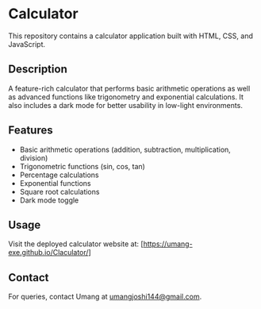 # Calculator

This repository contains a calculator application built with HTML, CSS, and JavaScript.

## Description

A feature-rich calculator that performs basic arithmetic operations as well as advanced functions like trigonometry and exponential calculations. It also includes a dark mode for better usability in low-light environments.

## Features

- Basic arithmetic operations (addition, subtraction, multiplication, division)
- Trigonometric functions (sin, cos, tan)
- Percentage calculations
- Exponential functions
- Square root calculations
- Dark mode toggle

## Usage

Visit the deployed calculator website at: [https://umang-exe.github.io/Claculator/]

## Contact

For queries, contact Umang at umangjoshi144@gmail.com.
